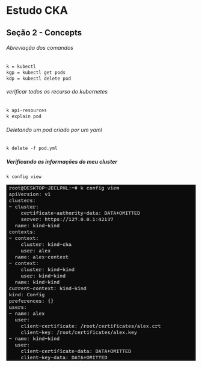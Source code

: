 # Estudo CKA

## Seção 2 - Concepts

###### Abreviação dos comandos
```
k = kubectl
kgp = kubectl get pods
kdp = kubectl delete pod
```


###### verificar todos os recurso do kubernetes

```
k api-resources
k explain pod
```
###### Deletando um pod criado por um yaml
```
k delete -f pod.yml
```

##### Verificando as informações do meu cluster

```
k config view
```
![alt](1.jpg)




